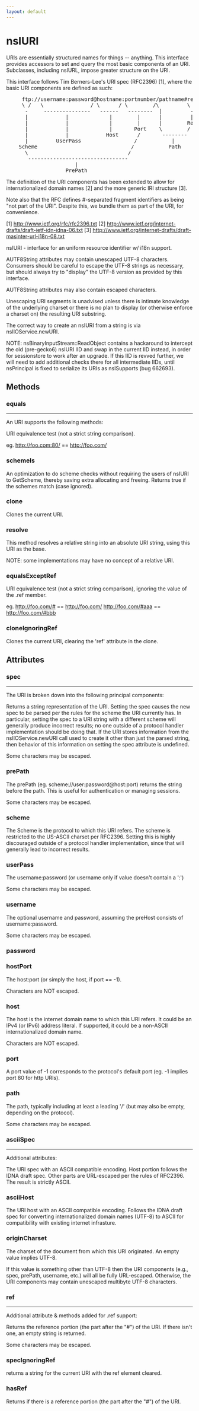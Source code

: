 ```yaml
---
layout: default
---
```


# nsIURI #

URIs are essentially structured names for things -- anything. This interface
provides accessors to set and query the most basic components of an URI.
Subclasses, including nsIURL, impose greater structure on the URI.

This interface follows Tim Berners-Lee's URI spec (RFC2396) [1], where the
basic URI components are defined as such:
<pre>
     ftp://username:password@hostname:portnumber/pathname#ref
     \ /   \               / \      / \        /\         \ /
      -     ---------------   ------   --------  |         -
      |            |             |        |      |         |
      |            |             |        |      |        Ref
      |            |             |       Port    \        /
      |            |            Host      /       --------
      |         UserPass                 /	         |
    Scheme                              /	        Path
      \                                /
       --------------------------------
                      |
                   PrePath
</pre>
The definition of the URI components has been extended to allow for
internationalized domain names [2] and the more generic IRI structure [3].

Note also that the RFC defines #-separated fragment identifiers as being
"not part of the URI".  Despite this, we bundle them as part of the URI, for
convenience.

[1] http://www.ietf.org/rfc/rfc2396.txt
[2] http://www.ietf.org/internet-drafts/draft-ietf-idn-idna-06.txt
[3] http://www.ietf.org/internet-drafts/draft-masinter-url-i18n-08.txt


nsIURI - interface for an uniform resource identifier w/ i18n support.

AUTF8String attributes may contain unescaped UTF-8 characters.
Consumers should be careful to escape the UTF-8 strings as necessary, but
should always try to "display" the UTF-8 version as provided by this
interface.

AUTF8String attributes may also contain escaped characters.

Unescaping URI segments is unadvised unless there is intimate
knowledge of the underlying charset or there is no plan to display (or
otherwise enforce a charset on) the resulting URI substring.

The correct way to create an nsIURI from a string is via
nsIIOService.newURI.

NOTE: nsBinaryInputStream::ReadObject contains a hackaround to intercept the
old (pre-gecko6) nsIURI IID and swap in the current IID instead, in order
for sessionstore to work after an upgrade.  If this IID is revved further,
we will need to add additional checks there for all intermediate IIDs, until
nsPrincipal is fixed to serialize its URIs as nsISupports (bug 662693).


## Methods ##

### equals ###
********************************************************************
An URI supports the following methods:


URI equivalence test (not a strict string comparison).

eg. http://foo.com:80/ == http://foo.com/


### schemeIs ###

An optimization to do scheme checks without requiring the users of nsIURI
to GetScheme, thereby saving extra allocating and freeing. Returns true if
the schemes match (case ignored).


### clone ###

Clones the current URI.


### resolve ###

This method resolves a relative string into an absolute URI string,
using this URI as the base. 

NOTE: some implementations may have no concept of a relative URI.


### equalsExceptRef ###

URI equivalence test (not a strict string comparison), ignoring
the value of the .ref member.

eg. http://foo.com/# == http://foo.com/
    http://foo.com/#aaa == http://foo.com/#bbb


### cloneIgnoringRef ###

Clones the current URI, clearing the 'ref' attribute in the clone.


## Attributes ##

### spec ###
********************************************************************
The URI is broken down into the following principal components:


Returns a string representation of the URI. Setting the spec causes
the new spec to be parsed per the rules for the scheme the URI
currently has.  In particular, setting the spec to a URI string with a
different scheme will generally produce incorrect results; no one
outside of a protocol handler implementation should be doing that.  If
the URI stores information from the nsIIOService.newURI call used to
create it other than just the parsed string, then behavior of this
information on setting the spec attribute is undefined.

Some characters may be escaped.


### prePath ###

The prePath (eg. scheme://user:password@host:port) returns the string
before the path.  This is useful for authentication or managing sessions.

Some characters may be escaped.


### scheme ###

The Scheme is the protocol to which this URI refers.  The scheme is
restricted to the US-ASCII charset per RFC2396.  Setting this is
highly discouraged outside of a protocol handler implementation, since
that will generally lead to incorrect results.


### userPass ###

The username:password (or username only if value doesn't contain a ':')

Some characters may be escaped.


### username ###

The optional username and password, assuming the preHost consists of
username:password.

Some characters may be escaped.


### password ###

### hostPort ###

The host:port (or simply the host, if port == -1).

Characters are NOT escaped.


### host ###

The host is the internet domain name to which this URI refers.  It could
be an IPv4 (or IPv6) address literal.  If supported, it could be a
non-ASCII internationalized domain name.

Characters are NOT escaped.


### port ###

A port value of -1 corresponds to the protocol's default port (eg. -1
implies port 80 for http URIs).


### path ###

The path, typically including at least a leading '/' (but may also be
empty, depending on the protocol).

Some characters may be escaped.


### asciiSpec ###
********************************************************************
Additional attributes:


The URI spec with an ASCII compatible encoding.  Host portion follows
the IDNA draft spec.  Other parts are URL-escaped per the rules of
RFC2396.  The result is strictly ASCII.


### asciiHost ###

The URI host with an ASCII compatible encoding.  Follows the IDNA
draft spec for converting internationalized domain names (UTF-8) to
ASCII for compatibility with existing internet infrasture.


### originCharset ###

The charset of the document from which this URI originated.  An empty
value implies UTF-8.

If this value is something other than UTF-8 then the URI components
(e.g., spec, prePath, username, etc.) will all be fully URL-escaped.
Otherwise, the URI components may contain unescaped multibyte UTF-8
characters.


### ref ###
********************************************************************
Additional attribute & methods added for .ref support:


Returns the reference portion (the part after the "#") of the URI.
If there isn't one, an empty string is returned.

Some characters may be escaped.


### specIgnoringRef ###

returns a string for the current URI with the ref element cleared.


### hasRef ###

Returns if there is a reference portion (the part after the "#") of the URI.


